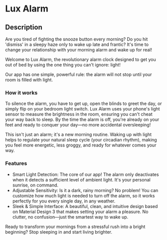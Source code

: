 # Lux Alarm

## Description

Are you tired of fighting the snooze button every morning? Do you hit 'dismiss' in a sleepy haze only to wake up late and frantic? It's time to change your relationship with your morning alarm and wake up for real!

Welcome to Lux Alarm, the revolutionary alarm clock designed to get you out of bed by using the one thing you can't ignore: light!

Our app has one simple, powerful rule: the alarm will not stop until your room is filled with light.

### How it works

To silence the alarm, you have to get up, open the blinds to greet the day, or simply flip on your bedroom light switch. Lux Alarm uses your phone's light sensor to measure the brightness in the room, ensuring you can't cheat your way back to sleep. By the time the alarm is off, you're already on your feet and ready to conquer your day—no more accidental oversleeping!

This isn't just an alarm; it's a new morning routine. Waking up with light helps to regulate your natural sleep cycle (your circadian rhythm), making you feel more energetic, less groggy, and ready for whatever comes your way.

### Features

- Smart Light Detection: The core of our app! The alarm only deactivates when it detects a sufficient level of ambient light. It's your personal sunrise, on command.
- Adjustable Sensitivity: Is it a dark, rainy morning? No problem! You can customize how much light is needed to turn off the alarm, so it works perfectly for you every single day, in any weather.
- Sleek & Simple Interface: A beautiful, clean, and intuitive design based on Material Design 3 that makes setting your alarm a pleasure. No clutter, no confusion—just the smartest way to wake up.

Ready to transform your mornings from a stressful rush into a bright beginning? Stop sleeping in and start living brighter.
